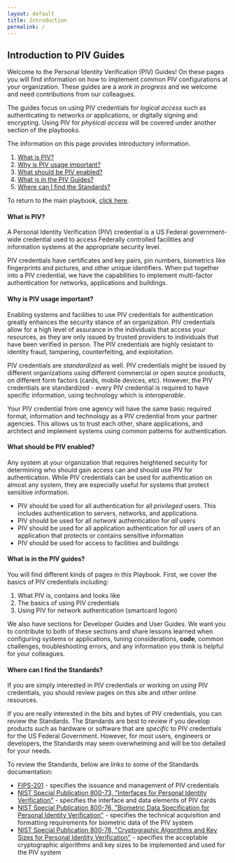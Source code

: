 ```yaml
---
layout: default
title: Introduction
permalink: /
---
```


## Introduction to PIV Guides

Welcome to the Personal Identity Verification (PIV) Guides! On these pages you will find information on how to implement common PIV configurations at your organization.  These guides are a _work in progress_ and we welcome and need contributions from our colleagues.

The guides focus on using PIV credentials for _logical access_ such as authenticating to networks or applications, or digitally signing and encrypting.  Using PIV for _physical access_ will be covered under another section of the playbooks.

The information on this page provides introductory information.

1. [What is PIV?](#what-is-piv)
1. [Why is PIV usage important?](#why-is-piv-usage-important)
1. [What should be PIV enabled?](#what-should-be-piv-enabled)
1. [What is in the PIV Guides?](#what-is-in-the-piv-guides)
1. [Where can I find the Standards?](#where-can-i-find-the-standards)

To return to the main playbook, [click here](/ficam-guides/).

#### What is PIV?

A Personal Identity Verification (PIV) credential is a US Federal government-wide credential used to access Federally controlled facilities and information systems at the appropriate security level.

PIV credentials have certificates and key pairs, pin numbers, biometrics like fingerprints and pictures, and other unique identifiers.  When put together into a PIV credential, we have the capabilities to implement multi-factor authentication for networks, applications and buildings.

#### Why is PIV usage important?

Enabling systems and facilities to use PIV credentials for authentication greatly enhances the security stance of an organization. PIV credentials allow for a high level of assurance in the individuals that access your resources, as they are only issued by trusted providers to individuals that have been verified in person.  The PIV credentials are highly resistant to identity fraud, tampering, counterfeiting, and exploitation.

PIV credentials are _standardized_ as well.  PIV credentials might be issued by different organizations using different commercial or open source products, on different form factors (cards, mobile devices, etc).  However, the PIV credentials are standardized - every PIV credential is required to have specific information, using technology which is _interoperable_.

Your PIV credential from one agency will have the same basic required format, information and technology as a PIV credential from your partner agencies. This allows us to trust each other, share applications, and architect and implement systems using common patterns for authentication.

#### What should be PIV enabled?

Any system at your organization that requires heightened security for determining who should gain access can and should use PIV for authentication.  While PIV credentials can be used for authentication on almost any system, they are especially useful for systems that protect sensitive information.

* PIV should be used for all authentication for all _privileged_ users.  This includes authentication to servers, networks, and applications.
* PIV should be used for all _network_ authentication for _all_ users
* PIV should be used for all application authentication for _all_ users of an application that protects or contains sensitive information
* PIV should be used for access to facilities and buildings


#### What is in the PIV guides?

You will find different kinds of pages in this Playbook.  First, we cover the basics of PIV credentials including:

1. What PIV is, contains and looks like
1. The basics of using PIV credentials
1. Using PIV for network authentication (smartcard logon)

We also have sections for Developer Guides and User Guides.  We want you to contribute to both of these sections and share lessons learned when configuring systems or applications, tuning considerations, **code**, common challenges, troubleshooting errors, and any information you think is helpful for your colleagues.

#### Where can I find the Standards?
If you are simply interested in PIV credentials or working on _using_ PIV credentials, you should review pages on this site and other online resources.

If you are really interested in the bits and bytes of PIV credentials, you can review the Standards.  The Standards are best to review if you develop products such as hardware or software that are _specific_ to PIV credentials for the US Federal Government.  However, for most users, engineers or developers, the Standards may seem overwhelming and will be too detailed for your needs.

To review the Standards, below are links to some of the Standards documentation:

- [FIPS-201](http://nvlpubs.nist.gov/nistpubs/FIPS/NIST.FIPS.201-2.pdf) - specifies the issuance and management of PIV credentials
- [NIST Special Publication 800-73, "Interfaces for Personal Identity Verification"](http://nvlpubs.nist.gov/nistpubs/SpecialPublications/NIST.SP.800-73-4.pdf) - specifies the interface and data elements of PIV cards
- [NIST Special Publication 800-76, "Biometric Data Specification for Personal Identity Verification"](http://nvlpubs.nist.gov/nistpubs/SpecialPublications/NIST.SP.800-76-2.pdf) - specifies the technical acquisition and formatting requirements for biometric data of the PIV system
- [NIST Special Publication 800-78, "Cryptographic Algorithms and Key Sizes for Personal Identity Verification"](http://nvlpubs.nist.gov/nistpubs/SpecialPublications/NIST.SP.800-78-4.pdf) - specifies the acceptable cryptographic algorithms and key sizes to be implemented and used for the PIV system
